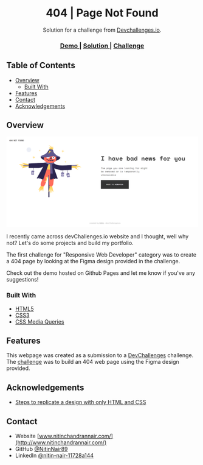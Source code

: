 <h1 align="center">404 | Page Not Found</h1>

<div align="center">
   Solution for a challenge from <a href="https://devchallenges.io" target="_blank" rel="noreferer nofollow noopener">Devchallenges.io</a>.
</div>

<div align="center">
  <h3>
    <a href="https://nitinnair89.github.io/404-Page-Not-Found/">
      Demo
    </a>
    <span> | </span>
    <a href="https://github.com/NitinNair89/404-Page-Not-Found">
      Solution
    </a>
    <span> | </span>
    <a href="https://devchallenges.io/challenges/wBunSb7FPrIepJZAg0sY">
      Challenge
    </a>
  </h3>
</div>

## Table of Contents

- [Overview](#overview)
  - [Built With](#built-with)
- [Features](#features)
- [Contact](#contact)
- [Acknowledgements](#acknowledgements)

## Overview

![screenshot](https://github.com/NitinNair89/404-Page-Not-Found/blob/main/assets/404%20page_screenshot.png)

I recently came across devChallenges.io website and I thought, well why not? Let's do some projects and build my portfolio.

The first challenge for "Responsive Web Developer" category was to create a 404 page by looking at the Figma design provided in the challenge.

Check out the demo hosted on Github Pages and let me know if you've any suggestions!

### Built With

- [HTML5](https://dev.w3.org/html5/spec-LC/)
- [CSS3](https://www.w3.org/Style/CSS/)
- [CSS Media Queries](https://www.w3.org/TR/css3-mediaqueries/)

## Features

This webpage was created as a submission to a [DevChallenges](https://devchallenges.io/challenges) challenge. The [challenge](https://devchallenges.io/challenges/wBunSb7FPrIepJZAg0sY) was to build an 404 web page using the Figma design provided.


## Acknowledgements

- [Steps to replicate a design with only HTML and CSS](https://devchallenges-blogs.web.app/how-to-replicate-design/)

## Contact

- Website [www.nitinchandrannair.com/](http://www.nitinchandrannair.com/)
- GitHub [@NitinNair89](https://github.com/NitinNair89)
- LinkedIn [@nitin-nair-11728a144](https://www.linkedin.com/in/nitin-nair-11728a144/)
